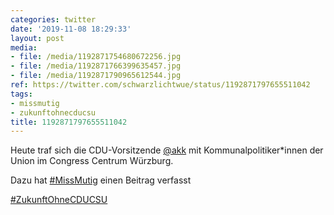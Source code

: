 ```yaml
---
categories: twitter
date: '2019-11-08 18:29:33'
layout: post
media:
- file: /media/1192871754680672256.jpg
- file: /media/1192871766399635457.jpg
- file: /media/1192871790965612544.jpg
ref: https://twitter.com/schwarzlichtwue/status/1192871797655511042
tags:
- missmutig
- zukunftohnecducsu
title: 1192871797655511042
---
```

Heute traf sich die CDU-Vorsitzende [@akk](https://twitter.com/akk) mit Kommunalpolitiker\*innen der Union im Congress Centrum Würzburg.



Dazu hat [#MissMutig](/t/missmutig) einen Beitrag verfasst



[#ZukunftOhneCDUCSU](/t/zukunftohnecducsu) 